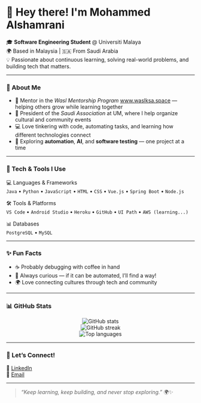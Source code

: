 # 👋 Hey there! I'm Mohammed Alshamrani  

🎓 **Software Engineering Student** @ Universiti Malaya  
🌍 Based in Malaysia | 🇸🇦 From Saudi Arabia  
💡 Passionate about continuous learning, solving real-world problems, and building tech that matters.  

---

### 🚀 About Me
- 🤝 Mentor in the *Wasl Mentorship Program* www.waslksa.space — helping others grow while learning together  
- 💬 President of the *Saudi Association* at UM, where I help organize cultural and community events  
- 💻 Love tinkering with code, automating tasks, and learning how different technologies connect  
- 🌱 Exploring **automation**, **AI**, and **software testing** — one project at a time  

---

### 🧰 Tech & Tools I Use
💻 Languages & Frameworks  
`Java` • `Python` • `JavaScript` • `HTML` • `CSS` • `Vue.js` • `Spring Boot` • `Node.js`  

🛠️ Tools & Platforms  
`VS Code` • `Android Studio` • `Heroku` • `GitHub` • `UI Path` • `AWS (learning...)`  

📊 Databases  
`PostgreSQL` • `MySQL`  

---

### ✨ Fun Facts
- ☕ Probably debugging with coffee in hand  
- 🧠 Always curious — if it can be automated, I’ll find a way!  
- 🌍 Love connecting cultures through tech and community  

---

### 📊 GitHub Stats
<p align="center">
  <img src="https://github-readme-stats.vercel.app/api?username=mo7lish&show_icons=true&theme=tokyonight" alt="GitHub stats" />
  <br />
  <img src="https://github-readme-streak-stats.herokuapp.com/?user=mo7lish&theme=tokyonight" alt="GitHub streak" />
  <br />
  <img src="https://github-readme-stats.vercel.app/api/top-langs/?username=mo7lish&layout=compact&theme=tokyonight" alt="Top languages" />
</p>

---

### 🤝 Let’s Connect!
💼 [LinkedIn](https://linkedin.com/in/moalshamrani)  
📧 [Email](mailto:mohammed.a.a.alshamrani@gmail.com)  

---

> *“Keep learning, keep building, and never stop exploring.”* 🌍✨

